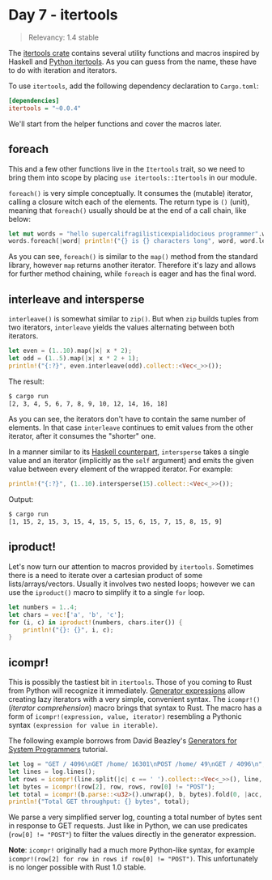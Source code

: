 # Day 7 - itertools

> Relevancy: 1.4 stable

The [itertools crate](https://crates.io/crates/itertools) contains several utility functions and macros inspired by Haskell and [Python itertools](https://docs.python.org/3/library/itertools.html). As you can guess from the name, these have to do with iteration and iterators.

To use `itertools`, add the following dependency declaration to `Cargo.toml`:

```ini
[dependencies]
itertools = "~0.0.4"
```

We'll start from the helper functions and cover the macros later.

foreach
-----

This and a few other functions live in the `Itertools` trait, so we need to bring them into scope by placing `use itertools::Itertools` in our module.

`foreach()` is very simple conceptually. It consumes the (mutable) iterator, calling a closure witch each of the elements. The return type is `()` (unit), meaning that `foreach()` usually should be at the end of a call chain, like below:

```rust
let mut words = "hello supercalifragilisticexpialidocious programmer".words();
words.foreach(|word| println!("{} is {} characters long", word, word.len()));
```

As you can see, `foreach()` is similar to the `map()` method from the standard library, however `map` returns another iterator. Therefore it's lazy and allows for further method chaining, while `foreach` is eager and has the final word.

interleave and intersperse
--------------------------

`interleave()` is somewhat similar to `zip()`. But when `zip` builds tuples from two iterators, `interleave` yields the values alternating between both iterators.

```rust
let even = (1..10).map(|x| x * 2);
let odd = (1..5).map(|x| x * 2 + 1);
println!("{:?}", even.interleave(odd).collect::<Vec<_>>());
```

The result:

```sh
$ cargo run
[2, 3, 4, 5, 6, 7, 8, 9, 10, 12, 14, 16, 18]
```

As you can see, the iterators don't have to contain the same number of elements. In that case `interleave` continues to emit values from the other iterator, after it consumes the "shorter" one.

In a manner similar to its [Haskell counterpart](http://hackage.haskell.org/package/base-4.7.0.1/docs/Data-List.html#v:intersperse), `intersperse` takes a single value and an iterator (implicitly as the `self` argument) and emits the given value between every element of the wrapped iterator. For example:

```rust
println!("{:?}", (1..10).intersperse(15).collect::<Vec<_>>());
```

Output:

```sh
$ cargo run
[1, 15, 2, 15, 3, 15, 4, 15, 5, 15, 6, 15, 7, 15, 8, 15, 9]
```

iproduct!
---------

Let's now turn our attention to macros provided by `itertools`. Sometimes there is a need to iterate over a cartesian product of some lists/arrays/vectors. Usually it involves two nested loops; however we can use the `iproduct()` macro to simplify it to a single `for` loop.

```rust
let numbers = 1..4;
let chars = vec!['a', 'b', 'c'];
for (i, c) in iproduct!(numbers, chars.iter()) {
    println!("{}: {}", i, c);
}
```

icompr!
-------

This is possibly the tastiest bit in `itertools`. Those of you coming to Rust from Python will recognize it immediately. [Generator expressions](https://docs.python.org/3.4/reference/expressions.html#generator-expressions) allow creating lazy iterators with a very simple, convenient syntax. The `icompr!()` (*iterator comprehension*) macro brings that syntax to Rust. The macro has a form of `icompr!(expression, value, iterator)` resembling a Pythonic syntax `(expression for value in iterable)`.

The following example borrows from David Beazley's [Generators for System Programmers](http://www.dabeaz.com/generators/) tutorial.

```rust
let log = "GET / 4096\nGET /home/ 16301\nPOST /home/ 49\nGET / 4096\n";
let lines = log.lines();
let rows = icompr!(line.split(|c| c == ' ').collect::<Vec<_>>(), line, lines);
let bytes = icompr!(row[2], row, rows, row[0] != "POST");
let total = icompr!(b.parse::<u32>().unwrap(), b, bytes).fold(0, |acc, x| acc + x);
println!("Total GET throughput: {} bytes", total);
```

We parse a very simplified server log, counting a total number of bytes sent in response to GET requests. Just like in Python, we can use predicates (`row[0] != "POST"`) to filter the values directly in the generator expression.

**Note**: `icompr!` originally had a much more Python-like syntax, for example `icompr!(row[2] for row in rows if row[0] != "POST")`. This unfortunately is no longer possible with Rust 1.0 stable.
